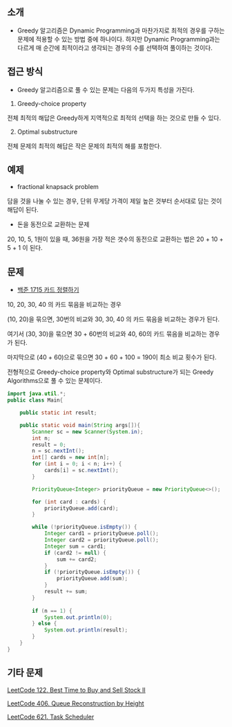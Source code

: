 ## 소개

- Greedy 알고리즘은 Dynamic Programming과 마찬가지로 최적의 경우를 구하는 문제에 적용할 수 있는 방법 중에 하나이다. 하지만 Dynamic Programming과는 다르게 매 순간에 최적이라고 생각되는 경우의 수를 선택하여 풀이하는 것이다.

## 접근 방식

- Greedy 알고리즘으로 풀 수 있는 문제는 다음의 두가지 특성을 가진다.

1. Greedy-choice property

전체 최적의 해답은 Greedy하게 지역적으로 최적의 선택을 하는 것으로 만들 수 있다.

2. Optimal substructure

전체 문제의 최적의 해답은 작은 문제의 최적의 해를 포함한다.

## 예제

- fractional knapsack problem

담을 것을 나눌 수 있는 경우, 단위 무게당 가격이 제일 높은 것부터 순서대로 담는 것이 해답이 된다.

- 돈을 동전으로 교환하는 문제

20, 10, 5, 1원이 있을 때, 36원을 가장 적은 갯수의 동전으로 교환하는 법은 20 + 10 + 5 + 1 이 된다.

## 문제

- [백준 1715 카드 정렬하기](https://www.acmicpc.net/problem/1715)

10, 20, 30, 40 의 카드 묶음을 비교하는 경우

(10, 20)을 묶으면, 30번의 비교와 30, 30, 40 의 카드 묶음을 비교하는 경우가 된다.

여기서 (30, 30)을 묶으면 30 + 60번의 비교와 40, 60의 카드 묶음을 비교하는 경우가 된다.

마지막으로 (40 + 60)으로 묶으면 30 + 60 + 100 = 190이 최소 비교 횟수가 된다.

전형적으로 Greedy-choice property와 Optimal substructure가 되는 Greedy Algorithms으로 풀 수 있는 문제이다.

```java
import java.util.*;
public class Main{

    public static int result;

    public static void main(String args[]){
        Scanner sc = new Scanner(System.in);
        int n;
        result = 0;
        n = sc.nextInt();
        int[] cards = new int[n];
        for (int i = 0; i < n; i++) {
            cards[i] = sc.nextInt();
        }

        PriorityQueue<Integer> priorityQueue = new PriorityQueue<>();

        for (int card : cards) {
            priorityQueue.add(card);
        }

        while (!priorityQueue.isEmpty()) {
            Integer card1 = priorityQueue.poll();
            Integer card2 = priorityQueue.poll();
            Integer sum = card1;
            if (card2 != null) {
                sum += card2;
            }
            if (!priorityQueue.isEmpty()) {
                priorityQueue.add(sum);
            }
            result += sum;
        }
        
        if (n == 1) {
            System.out.println(0);    
        } else {
            System.out.println(result);    
        }
    }
}

```

## 기타 문제

[LeetCode 122. Best Time to Buy and Sell Stock II](https://leetcode.com/problems/best-time-to-buy-and-sell-stock-ii/)

[LeetCode 406. Queue Reconstruction by Height](https://leetcode.com/problems/queue-reconstruction-by-height/)

[LeetCode 621. Task Scheduler](https://leetcode.com/problems/task-scheduler/)
